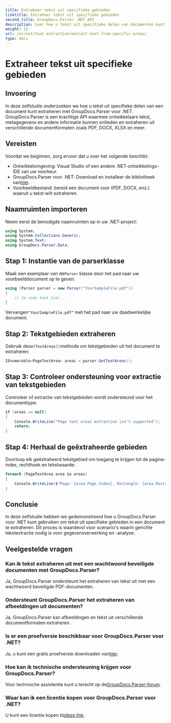 ```yaml
---
title: Extraheer tekst uit specifieke gebieden
linktitle: Extraheer tekst uit specifieke gebieden
second_title: GroupDocs.Parser .NET API
description: Leer hoe u tekst uit specifieke delen van documenten kunt extraheren met GroupDocs.Parser voor .NET. Gemakkelijke stap-voor-stap handleiding.
weight: 12
url: /nl/net/text-extraction/extract-text-from-specific-areas/
type: docs
---
```

# Extraheer tekst uit specifieke gebieden

## Invoering
In deze zelfstudie onderzoeken we hoe u tekst uit specifieke delen van een document kunt extraheren met GroupDocs.Parser voor .NET. GroupDocs.Parser is een krachtige API waarmee ontwikkelaars tekst, metagegevens en andere informatie kunnen ontleden en extraheren uit verschillende documentformaten zoals PDF, DOCX, XLSX en meer.
## Vereisten
Voordat we beginnen, zorg ervoor dat u over het volgende beschikt:
- Ontwikkelomgeving: Visual Studio of een andere .NET-ontwikkelings-IDE van uw voorkeur.
-  GroupDocs.Parser voor .NET: Download en installeer de bibliotheek van[hier](https://releases.groupdocs.com/parser/net/).
- Voorbeeldbestand: bereid een document voor (PDF, DOCX, enz.) waaruit u tekst wilt extraheren.

## Naamruimten importeren
Neem eerst de benodigde naamruimten op in uw .NET-project:
```csharp
using System;
using System.Collections.Generic;
using System.Text;
using GroupDocs.Parser.Data;
```
## Stap 1: Instantie van de parserklasse
 Maak een exemplaar van de`Parser` klasse door het pad naar uw voorbeelddocument op te geven:
```csharp
using (Parser parser = new Parser("YourSampleFile.pdf"))
{
    // Je code komt hier...
}
```
 Vervangen`"YourSampleFile.pdf"` met het pad naar uw daadwerkelijke document.
## Stap 2: Tekstgebieden extraheren
 Gebruik de`GetTextAreas()`methode om tekstgebieden uit het document te extraheren:
```csharp
IEnumerable<PageTextArea> areas = parser.GetTextAreas();
```
## Stap 3: Controleer ondersteuning voor extractie van tekstgebieden
Controleer of extractie van tekstgebieden wordt ondersteund voor het documenttype:
```csharp
if (areas == null)
{
    Console.WriteLine("Page text areas extraction isn't supported");
    return;
}
```
## Stap 4: Herhaal de geëxtraheerde gebieden
Doorloop elk geëxtraheerd tekstgebied om toegang te krijgen tot de pagina-index, rechthoek en tekstwaarde:
```csharp
foreach (PageTextArea area in areas)
{
    Console.WriteLine($"Page: {area.Page.Index}, Rectangle: {area.Rectangle}, Text: {area.Text}");
}
```

## Conclusie
In deze zelfstudie hebben we gedemonstreerd hoe u GroupDocs.Parser voor .NET kunt gebruiken om tekst uit specifieke gebieden in een document te extraheren. Dit proces is waardevol voor scenario's waarin gerichte tekstextractie nodig is voor gegevensverwerking en -analyse.

## Veelgestelde vragen
### Kan ik tekst extraheren uit met een wachtwoord beveiligde documenten met GroupDocs.Parser?
Ja, GroupDocs.Parser ondersteunt het extraheren van tekst uit met een wachtwoord beveiligde PDF-documenten.
### Ondersteunt GroupDocs.Parser het extraheren van afbeeldingen uit documenten?
Ja, GroupDocs.Parser kan afbeeldingen en tekst uit verschillende documentformaten extraheren.
### Is er een proefversie beschikbaar voor GroupDocs.Parser voor .NET?
 Ja, u kunt een gratis proefversie downloaden van[hier](https://releases.groupdocs.com/).
### Hoe kan ik technische ondersteuning krijgen voor GroupDocs.Parser?
 Voor technische assistentie kunt u terecht op de[GroupDocs.Parser-forum](https://forum.groupdocs.com/c/parser/17).
### Waar kan ik een licentie kopen voor GroupDocs.Parser voor .NET?
 U kunt een licentie kopen bij[deze link](https://purchase.groupdocs.com/buy).